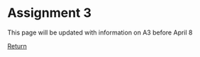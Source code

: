 # Assignment 3
This page will be updated with information on A3 before April 8

[Return](/index.md)
